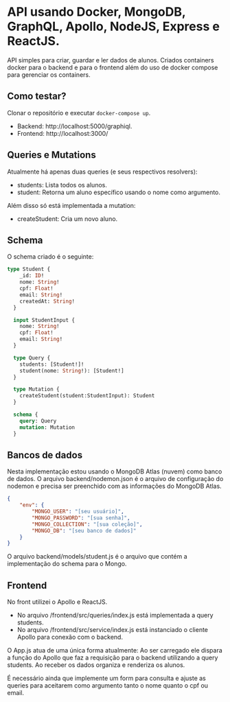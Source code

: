 # API usando Docker, MongoDB, GraphQL, Apollo, NodeJS, Express e ReactJS.
API simples para criar, guardar e ler dados de alunos.
Criados containers docker para o backend e para o frontend além do uso de docker compose para gerenciar os containers.

## Como testar?
Clonar o repositório e executar `docker-compose up`.

* Backend: http://localhost:5000/graphiql.
* Frontend: http://localhost:3000/

## Queries e Mutations
Atualmente há apenas duas queries (e seus respectivos resolvers): 
* students: Lista todos os alunos.
* student: Retorna um aluno específico usando o nome como argumento.

Além disso só está implementada a mutation:
* createStudent: Cria um novo aluno.

## Schema
O schema criado é o seguinte:
```graphql
type Student {
    _id: ID!
    nome: String!
    cpf: Float!
    email: String!
    createdAt: String!
  }

  input StudentInput {
    nome: String!
    cpf: Float!
    email: String!
  }

  type Query {
    students: [Student!]!
    student(nome: String!): [Student!]
  }

  type Mutation {
    createStudent(student:StudentInput): Student
  }

  schema {
    query: Query
    mutation: Mutation
  }
```

## Bancos de dados
Nesta implementação estou usando o MongoDB Atlas (nuvem) como banco de dados.
O arquivo backend/nodemon.json é o arquivo de configuração do nodemon e precisa ser preenchido com as informações do MongoDB Atlas.
```JSON
{
    "env": {
        "MONGO_USER": "[seu usuário]",
        "MONGO_PASSWORD": "[sua senha]",
        "MONGO_COLLECTION": "[sua coleção]",
        "MONGO_DB": "[seu banco de dados]"
    }
}
```
O arquivo backend/models/student.js é o arquivo que contém a implementação do schema para o Mongo.

## Frontend
No front utilizei o Apollo e ReactJS.
* No arquivo /frontend/src/queries/index.js está implementada a query students.
* No arquivo /frontend/src/service/index.js está instanciado o cliente Apollo para conexão com o backend.

O App.js atua de uma única forma atualmente: Ao ser carregado ele dispara a função do Apollo que faz a requisição para o backend utilizando a query students. Ao receber os dados organiza e renderiza os alunos.

É necessário ainda que implemente um form para consulta e ajuste as queries para aceitarem como argumento tanto o nome quanto o cpf ou email. 


